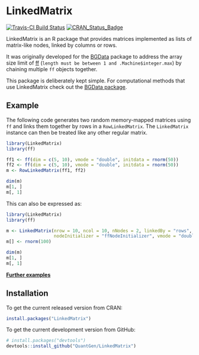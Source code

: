 LinkedMatrix
============

[![Travis-CI Build Status](https://travis-ci.org/QuantGen/LinkedMatrix.svg?branch=master)](https://travis-ci.org/QuantGen/LinkedMatrix)
[![CRAN_Status_Badge](http://www.r-pkg.org/badges/version/LinkedMatrix)](http://cran.r-project.org/package=LinkedMatrix)

LinkedMatrix is an R package that provides matrices implemented as lists of matrix-like nodes, linked by columns or rows.

It was originally developed for the [BGData](https://github.com/QuantGen/BGData) package to address the array size limit of [ff](http://cran.r-project.org/package=ff) (`length must be between 1 and .Machine$integer.max`) by chaining multiple `ff` objects together.

This package is deliberately kept simple. For computational methods that use LinkedMatrix check out the [BGData package](https://github.com/QuantGen/BGData).


Example
-------

The following code generates two random memory-mapped matrices using `ff` and links them together by rows in a `RowLinkedMatrix`. The `LinkedMatrix` instance can then be treated like any other regular matrix.

```R
library(LinkedMatrix)
library(ff)

ff1 <- ff(dim = c(5, 10), vmode = "double", initdata = rnorm(50))
ff2 <- ff(dim = c(5, 10), vmode = "double", initdata = rnorm(50))
m <- RowLinkedMatrix(ff1, ff2)

dim(m)
m[1, ]
m[, 1]
```

This can also be expressed as:

```R
library(LinkedMatrix)
library(ff)

m <- LinkedMatrix(nrow = 10, ncol = 10, nNodes = 2, linkedBy = "rows",
                  nodeInitializer = "ffNodeInitializer", vmode = "double")
m[] <- rnorm(100)

dim(m)
m[1, ]
m[, 1]
```
**[Further examples](https://github.com/QuantGen/BGData/blob/master/README.md)**

Installation
------------

To get the current released version from CRAN:

```r
install.packages("LinkedMatrix")
```

To get the current development version from GitHub:

```r
# install.packages("devtools")
devtools::install_github("QuantGen/LinkedMatrix")
```
